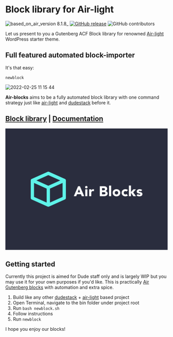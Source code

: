 # Block library for Air-light
![based_on_air_version 8.1.8_](https://img.shields.io/badge/based_on_air_version-8.1.8_-brightgreen.svg?style=flat-square) [![GitHub release](https://img.shields.io/github/tag/digitoimistodude/air-blocks.svg?style=flat-square)](https://github.com/digitoimistodude/air-blocks/releases) ![GitHub contributors](https://img.shields.io/github/contributors/digitoimistodude/air-blocks.svg?style=flat-square)

Let us present to you a Gutenberg ACF Block library for renowned [Air-light](https://github.com/digitoimistodude/air-light) WordPress starter theme.

## Full featured automated block-importer

It's that easy:

```shell
newblock
```

![2022-02-25 11 15 44](https://user-images.githubusercontent.com/1534150/155688888-3ef33fc3-731d-4ea2-b4f0-dc47ee5017cd.gif)

**Air-blocks** aims to be a fully automated block library with one command strategy just like [air-light](https://github.com/digitoimistodude/air-light) and [dudestack](https://github.com/digitoimistodude/dudestack) before it.

## [Block library](https://blocks.airwptheme.com) | [Documentation](https://github.com/digitoimistodude/air-light/wiki#2-getting-started-in-theming-with-air-light)

![Screenshot](/content/themes/air-blocks/screenshot.png?raw=true "Screenshot")

## Getting started

Currently this project is aimed for Dude staff only and is largely WIP but you may use it for your own purposes if you'd like. This is practically [Air Gutenberg blocks](https://github.com/digitoimistodude/air-light/wiki/Creating-your-own-Gutenberg-blocks-with-Air-light-and-Advanced-Custom-Fields) with automation and extra spice.

1. Build like any other [dudestack](https://github.com/digitoimistodude/dudestack) + [air-light](https://github.com/digitoimistodude/air-light) based project
2. Open Terminal, navigate to the bin folder under project root
3. Run `bash newblock.sh`
4. Follow instructions
5. Run `newblock`

I hope you enjoy our blocks!
